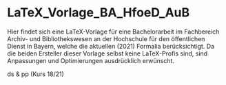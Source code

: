 # LaTeX_Vorlage_BA_HfoeD_AuB
Hier findet sich eine LaTeX-Vorlage für eine Bachelorarbeit im Fachbereich Archiv- und Bibliothekswesen an der Hochschule für den öffentlichen Dienst in Bayern, welche die aktuellen (2021) Formalia berücksichtigt.
Da die beiden Ersteller dieser Vorlage selbst keine LaTeX-Profis sind, sind Anpassungen und Optimierungen ausdrücklich erwünscht.

ds & pp (Kurs 18/21)
